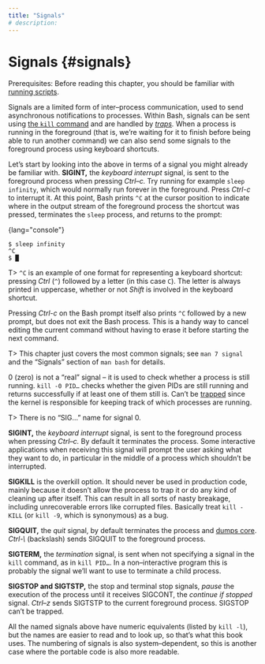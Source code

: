 ```yaml
---
title: "Signals"
# description:
---
```


# Signals {#signals}

Prerequisites: Before reading this chapter, you should be familiar with [running scripts](#running-scripts).

Signals are a limited form of inter–process communication, used to send asynchronous notifications to processes. Within Bash, signals can be sent using [the `kill` command](#kill) and are handled by *[traps](#traps).* When a process is running in the foreground (that is, we’re waiting for it to finish before being able to run another command) we can also send some signals to the foreground process using keyboard shortcuts.

Let’s start by looking into the above in terms of a signal you might already be familiar with. **SIGINT,** the *keyboard interrupt* signal, is sent to the foreground process when pressing *Ctrl–c.* Try running for example `sleep infinity`, which would normally run forever in the foreground. Press *Ctrl-c* to interrupt it. At this point, Bash prints `^C` at the cursor position to indicate where in the output stream of the foreground process the shortcut was pressed, terminates the `sleep` process, and returns to the prompt:

{lang="console"}
```
$ sleep infinity
^C
$ █
```

T> `^C` is an example of one format for representing a keyboard shortcut: pressing *Ctrl* (`^`) followed by a letter (in this case `C`). The letter is always printed in uppercase, whether or not *Shift* is involved in the keyboard shortcut.

Pressing *Ctrl-c* on the Bash prompt itself also prints `^C` followed by a new prompt, but does not exit the Bash process. This is a handy way to cancel editing the current command without having to erase it before starting the next command.

T> This chapter just covers the most common signals; see `man 7 signal` and the “Signals” section of `man bash` for details.

0 (zero) is not a “real” signal – it is used to check whether a process is still running. `kill -0 PID…` checks whether the given PIDs are still running and returns successfully if at least one of them still is. Can’t be [trapped](#traps) since the kernel is responsible for keeping track of which processes are running.

T> There is no “SIG…” name for signal 0.

**SIGINT,** the *keyboard interrupt* signal, is sent to the foreground process when pressing *Ctrl–c.* By default it terminates the process. Some interactive applications when receiving this signal will prompt the user asking what they want to do, in particular in the middle of a process which shouldn’t be interrupted.

**SIGKILL** is the overkill option. It should never be used in production code, mainly because it doesn’t allow the process to trap it or do any kind of cleaning up after itself. This can result in all sorts of nasty breakage, including unrecoverable errors like corrupted files. Basically treat `kill -KILL` (or `kill -9`, which is synonymous) as a bug.

**SIGQUIT,** the *quit* signal, by default terminates the process and [dumps core](https://en.wikipedia.org/w/index.php?title=Core_dump&oldid=1003589067). *Ctrl-\\* (backslash) sends SIGQUIT to the foreground process.

**SIGTERM,** the *termination* signal, is sent when not specifying a signal in the `kill` command, as in `kill PID…`. In a non–interactive program this is probably the signal we’ll want to use to terminate a child process.

**SIGSTOP and SIGTSTP,** the stop and terminal stop signals, *pause* the execution of the process until it receives SIGCONT, the *continue if stopped* signal. *Ctrl–z* sends SIGTSTP to the current foreground process. SIGSTOP can’t be trapped.

All the named signals above have numeric equivalents (listed by `kill -l`), but the names are easier to read and to look up, so that’s what this book uses. The numbering of signals is also system–dependent, so this is another case where the portable code is also more readable.
